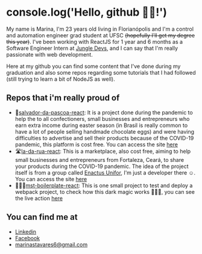 # console.log('Hello, github 🤟🏼!')

My name is Marina, I'm 23 years old living in Florianópolis and I'm a control and automation engineer grad student at UFSC ~~(hopefully I'll get my degree this year)~~. I've been working with ReactJS for 1 year and 6 months as a Software Engineer Intern at [Jungle Devs](https://www.linkedin.com/company/jungledevs), and I can say that I'm really passionate with web development.

Here at my github you can find some content that I've done during my graduation and also some repos regarding some tutorials that I had followed (still trying to learn a bit of NodeJS as well).

 
 ## Repos that i'm really proud of
 
 - 🐰[salvador-da-pascoa-react](https://github.com/COVIDSolutionsCommunity/salvador-da-pascoa-react): It is a project done during the pandemic to help the to all confectioners, small businesses and entrepreneurs who earn extra income during easter season (in Brasil is really common to have a lot of people selling handmade chocolate eggs) and were having difficulties to advertise and sell their products because of the COVID-19 pandemic, this platform is cost free. You can access the site [here](https://www.salvadordapascoa.com.br/)
 - 🛣[la-da-rua-react](https://github.com/COVIDSolutionsCommunity/la-da-rua-react):  This is a marketplace, also cost free, aiming to help small businesses and entrepreneurs from Fortaleza, Ceará, to share your products during the COVID-19 pandemic. The idea of the project itself is from a group called [Enactus Unifor](http://www.enactus.org.br/conheca-o-time-enactus-unifor/), I'm just a developer there ☺️. You can access the site [here](http://www.ladarua.com.br)
 - 👩🏻‍💻[mst-boilerplate-react](https://github.com/marinastavares/mst-react-boilerplate): This is one small project to test and deploy a webpack project, to check how this dark magic works 🧙🏻‍♀️, you can see the live action [here](http://marinastavares.me/)

## You can find me at

 - [Linkedin](https://www.linkedin.com/in/marinastavares/)
 - [Facebook](https://www.facebook.com/marinastavares/)
 - marinastavares6@gmail.com
